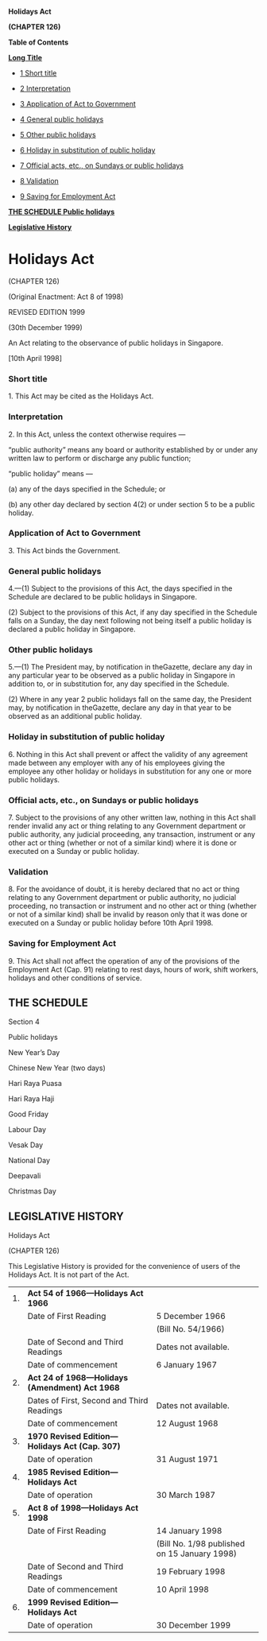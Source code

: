 **Holidays Act**

**(CHAPTER 126)**

**Table of Contents**

[**Long Title**](#Holidays-Act)

- [1 Short title](#Short-title)

- [2 Interpretation](#Interpretation)

- [3 Application of Act to Government](#Application-of-Act-to-Government)

- [4 General public holidays](#General-public-holidays)

- [5 Other public holidays](#Other-public-holidays)

- [6 Holiday in substitution of public holiday](#Holiday-in-substitution-of-public-holiday)

- [7 Official acts, etc., on Sundays or public holidays](#Official-acts-etc-on-Sundays-or-public-holidays)

- [8 Validation](#Validation)

- [9 Saving for Employment Act](#Saving-for-Employment-Act)

[**THE SCHEDULE Public holidays**](#THE-SCHEDULE)

[**Legislative History**](#Legislative-History)

# Holidays Act

(CHAPTER 126)

(Original Enactment: Act 8 of 1998)

REVISED EDITION 1999

(30th December 1999)

An Act relating to the observance of public holidays in Singapore.

[10th April 1998]

### Short title

1\. This Act may be cited as the Holidays Act.

### Interpretation

2\. In this Act, unless the context otherwise requires —

“public authority” means any board or authority established by or under any written law to perform or discharge any public function;

“public holiday” means —

(a) any of the days specified in the Schedule; or

(b) any other day declared by section 4(2) or under section 5 to be a public holiday.

### Application of Act to Government

3\. This Act binds the Government.

### General public holidays

4\.—(1) Subject to the provisions of this Act, the days specified in the Schedule are declared to be public holidays in Singapore.

(2) Subject to the provisions of this Act, if any day specified in the Schedule falls on a Sunday, the day next following not being itself a public holiday is declared a public holiday in Singapore.

### Other public holidays

5\.—(1) The President may, by notification in theGazette, declare any day in any particular year to be observed as a public holiday in Singapore in addition to, or in substitution for, any day specified in the Schedule.

(2) Where in any year 2 public holidays fall on the same day, the President may, by notification in theGazette, declare any day in that year to be observed as an additional public holiday.

### Holiday in substitution of public holiday

6\. Nothing in this Act shall prevent or affect the validity of any agreement made between any employer with any of his employees giving the employee any other holiday or holidays in substitution for any one or more public holidays.

### Official acts, etc., on Sundays or public holidays

7\. Subject to the provisions of any other written law, nothing in this Act shall render invalid any act or thing relating to any Government department or public authority, any judicial proceeding, any transaction, instrument or any other act or thing (whether or not of a similar kind) where it is done or executed on a Sunday or public holiday.

### Validation

8\. For the avoidance of doubt, it is hereby declared that no act or thing relating to any Government department or public authority, no judicial proceeding, no transaction or instrument and no other act or thing (whether or not of a similar kind) shall be invalid by reason only that it was done or executed on a Sunday or public holiday before 10th April 1998.

### Saving for Employment Act

9\. This Act shall not affect the operation of any of the provisions of the Employment Act (Cap. 91) relating to rest days, hours of work, shift workers, holidays and other conditions of service.

## THE SCHEDULE

Section 4

Public holidays

New Year’s Day

Chinese New Year (two days)

Hari Raya Puasa

Hari Raya Haji

Good Friday

Labour Day

Vesak Day

National Day

Deepavali

Christmas Day

## LEGISLATIVE HISTORY

Holidays Act

(CHAPTER 126)

This Legislative History is provided for the convenience of users of the Holidays Act. It is not part of the Act.

||||
|:-|:-|:-|
|1.|**Act 54 of 1966—Holidays Act 1966**|
||Date of First Reading|5 December 1966|
|||(Bill No. 54/1966)|
||Date of Second and Third Readings|Dates not available.|
||Date of commencement|6 January 1967|
|2.|**Act 24 of 1968—Holidays (Amendment) Act 1968**|
||Dates of First, Second and Third Readings|Dates not available.|
||Date of commencement|12 August 1968|
|3.|**1970 Revised Edition—Holidays Act (Cap. 307)**|
||Date of operation|31 August 1971|
|4.|**1985 Revised Edition—Holidays Act**|
||Date of operation|30 March 1987|
|5.|**Act 8 of 1998—Holidays Act 1998**|
||Date of First Reading|14 January 1998|
|||(Bill No. 1/98 published on 15 January 1998)|
||Date of Second and Third Readings|19 February 1998|
||Date of commencement|10 April 1998|
|6.|**1999 Revised Edition—Holidays Act**|
||Date of operation|30 December 1999|
